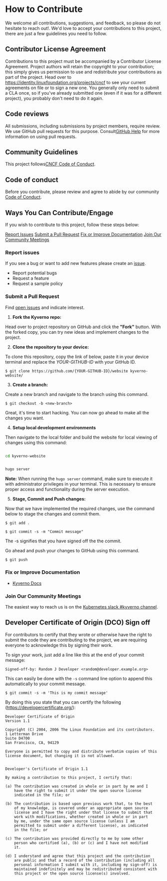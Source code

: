 # How to Contribute

We welcome all contributions, suggestions, and feedback, so please do not hesitate to reach out!.
We'd love to accept your contributions to this project, there are just a few guidelines you need to follow.

## Contributor License Agreement

Contributions to this project must be accompanied by a Contributor License
Agreement. Project authors will retain the copyright to your contribution;
this simply gives us permission to use and redistribute your contributions as
part of the project. Head over to <https://identity.linuxfoundation.org/projects/cncf> to see your current agreements on file or to sign a new one.
You generally only need to submit a CLA once, so if you've already submitted one
(even if it was for a different project), you probably don't need to do it
again.

## Code reviews

All submissions, including submissions by project members, require review. We use GitHub pull requests for this purpose. Consult[GitHub Help](https://help.github.com/articles/about-pull-requests/) for more information on using pull requests.

## Community Guidelines

This project follows[CNCF Code of Conduct](https://github.com/cncf/foundation/blob/master/code-of-conduct.md).

## Code of conduct

Before you contribute, please review and agree to abide by our community [Code of Conduct](/CODE_OF_CONDUCT.md).

## Ways You Can Contribute/Engage

If you wish to contribute to this project, follow these steps below:

[Report Issues](https://github.com/kyverno/website/blob/main/CONTRIBUTING.md#report-issues)
[Submit a Pull Request](https://github.com/kyverno/website/blob/main/CONTRIBUTING.md#submit-pull-requests)
[Fix or Improve Documentation](https://github.com/kyverno/website/blob/main/CONTRIBUTING.md#fix-or-improve-documentation)
[Join Our Community Meetings](https://github.com/kyverno/website/blob/main/CONTRIBUTING.md#join-our-community-meetings)

### Report issues

If you see a bug or want to add new features please create an [issue](https://github.com/kyverno/kyverno/issues/new/choose).

- Report potential bugs
- Request a feature
- Request a sample policy

### Submit a Pull Request

Find [open issues](https://github.com/kyverno/kyverno/issues?q=is%3Aissue+is%3Aopen+label%3A%22good+first+issue%22) and indicate interest.

1.  **Fork the Kyverno repo:**

Head over to project repository on GitHub and click the **"Fork"** button. With the forked copy, you can try new ideas and implement changes to the project.

2.  **Clone the repository to your device:**

To clone this repository, copy the link of below, paste it in your device terminal and replace the _YOUR-GITHUB-ID_ with your GitHub ID.

```
$ git clone https://github.com/{YOUR-GITHUB-ID}/website kyverno-website/

```

3. **Create a branch:**

Create a new branch and navigate to the branch using this command.

```
$ git checkout -b <new-branch>
```

Great, it's time to start hacking. You can now go ahead to make all the changes you want.

4.  **Setup local development environments**

Then navigate to the local folder and build the website for local viewing of changes using this command:

```sh

cd kyverno-website


hugo server 

```

**Note:** When running the `hugo server` command, make sure to execute it with administrator privileges in your terminal. This is necessary to ensure proper access and functionality during the server execution.

5.  **Stage, Commit and Push changes:**

Now that we have implemented the required changes, use the command below to stage the changes and commit them.

```
$ git add .
```

```
$ git commit -s -m "Commit message"
```

The -s signifies that you have signed off the the commit.

Go ahead and push your changes to GitHub using this command.

```
$ git push
```

### Fix or Improve Documentation

- [Kyverno Docs](https://github.com/kyverno/website)

### Join Our Community Meetings

The easiest way to reach us is on the [Kubernetes slack #kyverno channel](https://slack.k8s.io/#kyverno).

## Developer Certificate of Origin (DCO) Sign off

For contributors to certify that they wrote or otherwise have the right to submit the code they are contributing to the project, we are requiring everyone to acknowledge this by signing their work.

To sign your work, just add a line like this at the end of your commit message:

```
Signed-off-by: Random J Developer <random@developer.example.org>
```

This can easily be done with the `-s` command line option to append this automatically to your commit message.

```
$ git commit -s -m 'This is my commit message'
```

By doing this you state that you can certify the following (https://developercertificate.org/):

```
Developer Certificate of Origin
Version 1.1

Copyright (C) 2004, 2006 The Linux Foundation and its contributors.
1 Letterman Drive
Suite D4700
San Francisco, CA, 94129

Everyone is permitted to copy and distribute verbatim copies of this
license document, but changing it is not allowed.


Developer's Certificate of Origin 1.1

By making a contribution to this project, I certify that:

(a) The contribution was created in whole or in part by me and I
    have the right to submit it under the open source license
    indicated in the file; or

(b) The contribution is based upon previous work that, to the best
    of my knowledge, is covered under an appropriate open source
    license and I have the right under that license to submit that
    work with modifications, whether created in whole or in part
    by me, under the same open source license (unless I am
    permitted to submit under a different license), as indicated
    in the file; or

(c) The contribution was provided directly to me by some other
    person who certified (a), (b) or (c) and I have not modified
    it.

(d) I understand and agree that this project and the contribution
    are public and that a record of the contribution (including all
    personal information I submit with it, including my sign-off) is
    maintained indefinitely and may be redistributed consistent with
    this project or the open source license(s) involved.
```
